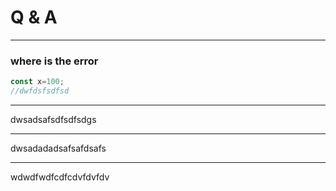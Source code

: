 # Q & A

***
### where is the error

```javascript
const x=100;
//dwfdsfsdfsd
```
***
dwsadsafsdfsdfsdgs
***
dwsadadadsafsafdsafs
***
wdwdfwdfcdfcdvfdvfdv